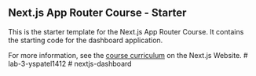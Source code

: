 ## Next.js App Router Course - Starter

This is the starter template for the Next.js App Router Course. It contains the starting code for the dashboard application.

For more information, see the [course curriculum](https://nextjs.org/learn) on the Next.js Website.
#   l a b - 3 - y s p a t e l 1 4 1 2  
 #   n e x t j s - d a s h b o a r d  
 